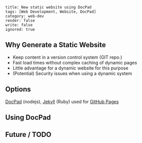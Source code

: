 ```
title: New static website using DocPad
tags: [Web Development, Website, DocPad]
category: web-dev
render: false
write: false
ignored: true
```

## Why Generate a Static Website

* Keep content in a version control system (GIT repo.)
* Fast load times without complex caching of dynamic pages
* Little advantage for a dynamic website for this purpose
* (Potential) Security issues when using a dynamic system

## Options

[DocPad][docpad] (nodejs), [Jekyll][jekyll] (Ruby) used for [GitHub Pages][github-pages]

## Using DocPad

## Future / TODO

[docpad]: http://docpad.org/
[jekyll]: http://jekyllrb.com/
[github-pages]: http://pages.github.com/